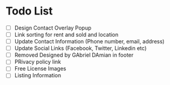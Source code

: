 # Todo List

- [ ] Design Contact Overlay Popup
- [ ] Link sorting for rent and sold and location
- [ ] Update Contact Information (Phone number, email, address)
- [ ] Update Social Links (Facebook, Twitter, Linkedin etc)
- [ ] Removed Designed by GAbriel DAmian in footer
- [ ] PRivacy policy link
- [ ] Free License Images
- [ ] Listing Information
